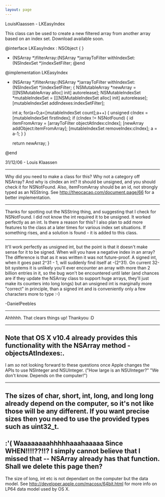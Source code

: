```yaml
---
layout: page
---
```


LouisKlaassen - LKEasyIndex

This class can be used to create a new filtered array from another array based on an index set.
Download available soon.

    
@interface LKEasyIndex : NSObject {
}
+ (NSArray *)filterArray:(NSArray *)arrayToFilter withIndexSet:(NSIndexSet *)indexSetFilter;
@end


    
@implementation LKEasyIndex
+ (NSArray *)filterArray:(NSArray *)arrayToFilter withIndexSet:(NSIndexSet *)indexSetFilter;
{
  NSMutableArray *newArray = [[[NSMutableArray alloc] init] autorelease];
  NSMutableIndexSet *mutableIndexSet = [[[NSMutableIndexSet alloc] init] autorelease];
  [mutableIndexSet addIndexes:indexSetFilter];

  int a;
  for(a=0;a<[mutableIndexSet count];a++)
  {
    unsigned cIndex = [mutableIndexSet firstIndex];
    if (cIndex != NSNotFound)
    {
      id itemFromArray = [arrayToFilter objectAtIndex:cIndex];
      [newArray addObject:itemFromArray];
      [mutableIndexSet removeIndex:cIndex];
      a = a-1;
    }
  }

  return newArray;
}

@end


31/12/06 - Louis Klaassen

----

Why did you need to make a class for this? Why not a category off NSArray? And why is cIndex an int? It should be unsigned, and you should check it for NSNotFound. Also, itemFromArray should be an id, not strongly typed as an NSString. See http://theocacao.com/document.page/66 for a better implementation.

----

Thanks for spotting out the NSString thing, and suggesting that I check for NSNotFound. I did not know the int required it to be unsigned. It worked perfectly as an int. Is there a reason for this? I also plan to add more features to the class at a later times for various index set situations. If something rises, and a solution is found - it is added to this class. 

----

It'll work perfectly as unsigned int, but the point is that it doesn't make sense for it to be signed. When will you have a negative index in an array? The difference is that as it was written it was not future-proof. A signed int, when it goes past 2^31 - 1, will suddenly find itself at -(2^31). On current 32-bit systems it is unlikely you'll ever encounter an array with more than 2 billion entries in it, so the bug won't be encountered until later (and chances are if they update the NSArray class to support huge arrays, they'll just make its counters into long longs) but an unsigned int is marginally more "correct" in principle, than a signed int and is conveniently only a few characters more to type :-)

-DanielPeebles

----

Ahhhhh. That clears things up! Thankyou :D

----
Note that OS X v10.4 already provides this functionality with the NSArray method     -objectsAtIndexes:. 
----

I am *so* not looking forward to these questions once Apple changes the APIs to use NSInteger and NSUInteger. ("How large is an NSUInteger?" "We don't know. Depends on the computer!")

----
The sizes of char, short, int, long, and long long already depend on the computer, so it's not like those will be any different. If you want precise sizes then you need to use the provided types such as uint32_t.
----
:'( Waaaaaaaahhhhhaaahaaaaa Since WHEN!!!!??!!? I simply cannot believe that I missed that -- NSArray already has that function.
Shall we delete this page then?
----
The size of long, int etc is not dependant on the computer but the data model. See http://developer.apple.com/macosx/64bit.html for more info on LP64 data model used by OS X.
